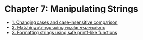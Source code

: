 # Chapter 7: Manipulating Strings

- [1. Changing cases and case-insensitive comparison](recipe_01/README.md)
- [2. Matching strings using regular expressions](recipe_02/README.md)
- [3. Formatting strings using safe printf-like functions](recipe_03/README.md)



